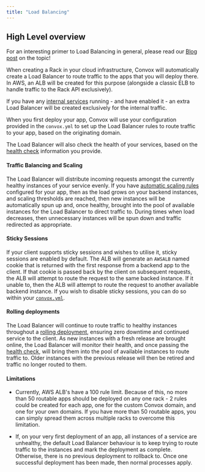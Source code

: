 ```yaml
---
title: "Load Balancing"
---
```


## High Level overview

For an interesting primer to Load Balancing in general, please read our [Blog post](https://convox.com/blog/AWS_ELB) on the topic!

When creating a Rack in your cloud infrastructure, Convox will automatically create a Load Balancer to route traffic to the apps that you will deploy there.  In AWS, an ALB will be created for this purpose (alongside a classic ELB to handle traffic to the Rack API exclusively).

If you have any [internal services](/deployment/internal-services) running - and have enabled it - an extra Load Balancer will be created exclusively for the internal traffic.

When you first deploy your app, Convox will use your configuration provided in the `convox.yml` to set up the Load Balancer rules to route traffic to your app, based on the originating domain.

The Load Balancer will also check the health of your services, based on the [health check](/application/health-checks) information you provide.

#### Traffic Balancing and Scaling

The Load Balancer will distribute incoming requests amongst the currently healthy instances of your service evenly.  If you have [automatic scaling rules](/deployment/scaling#service-autoscaling) configured for your app, then as the load grows on your backend instances, and scaling thresholds are reached, then new instances will be automatically spun up and, once healthy, brought into the pool of available instances for the Load Balancer to direct traffic to.  During times when load decreases, then unnecessary instances will be spun down and traffic redirected as appropriate.


#### Sticky Sessions

If your client supports sticky sessions and wishes to utilise it, sticky sessions are enabled by default.  The ALB will generate an `AWSALB` named cookie that is returned with the first response from a backend app to the client.  If that cookie is passed back by the client on subsequent requests, the ALB will attempt to route the request to the same backed instance.  If it unable to, then the ALB will attempt to route the request to another available backend instance.  If you wish to disable sticky sessions, you can do so within your [`convox.yml`](/application/services#sticky).


#### Rolling deployments

The Load Balancer will continue to route traffic to healthy instances throughout a [rolling deployment](/deployment/rolling-updates), ensuring zero downtime and continued service to the client.  As new instances with a fresh release are brought online, the Load Balancer will monitor their health, and once passing the [health check](/application/health-checks), will bring them into the pool of available instances to route traffic to.  Older instances with the previous release will then be retired and traffic no longer routed to them.


#### Limitations

- Currently, AWS ALB's have a 100 rule limit.  Because of this, no more than 50 routable apps should be deployed on any one rack - 2 rules could be created for each app, one for the custom Convox domain, and one for your own domains.  If you have more than 50 routable apps, you can simply spread them across multiple racks to overcome this limitation.

- If, on your very first deployment of an app, all instances of a service are unhealthy, the default Load Balancer behaviour is to keep trying to route traffic to the instances and mark the deployment as complete.  Otherwise, there is no previous deployment to rollback to.  Once one successful deployment has been made, then normal processes apply.

